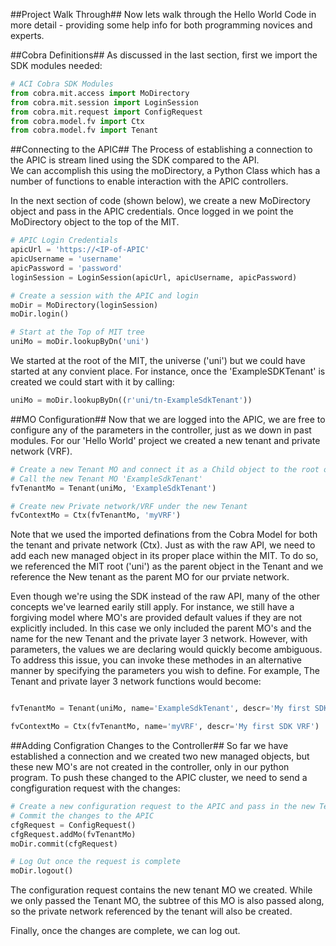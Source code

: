 ##Project Walk Through##
Now lets walk through the Hello World Code in more detail - providing some help info for both programming novices and experts. 

##Cobra Definitions##
As discussed in the last section, first we import the SDK modules needed:
```python
# ACI Cobra SDK Modules
from cobra.mit.access import MoDirectory
from cobra.mit.session import LoginSession
from cobra.mit.request import ConfigRequest
from cobra.model.fv import Ctx
from cobra.model.fv import Tenant
``` 

##Connecting to the APIC##
The Process of establishing a connection to the APIC is stream lined using the SDK compared to the API.  
We can accomplish this using the moDirectory, a Python Class which has a number of functions to enable interaction with the APIC controllers.

In the next section of code (shown below), we create a new MoDirectory object and pass in the APIC credentials.  Once logged in we point the MoDirectory object to the top of the MIT.
```python
# APIC Login Credentials
apicUrl = 'https://<IP-of-APIC'
apicUsername = 'username'
apicPassword = 'password'
loginSession = LoginSession(apicUrl, apicUsername, apicPassword)

# Create a session with the APIC and login
moDir = MoDirectory(loginSession)
moDir.login()

# Start at the Top of MIT tree 
uniMo = moDir.lookupByDn('uni')
```

We started at the root of the MIT, the universe ('uni') but we could have started at any convient place.  For instance, once the 'ExampleSDKTenant' is created we could start with it by calling:
```python
uniMo = moDir.lookupByDn((r'uni/tn-ExampleSdkTenant'))
```

##MO Configuration##
Now that we are logged into the APIC, we are free to configure any of the parameters in the controller, just as we down in past modules. For our 'Hello World' project we created a new tenant and private network (VRF).

```python
# Create a new Tenant MO and connect it as a Child object to the root of the MIM
# Call the new Tenant MO 'ExampleSdkTenant'
fvTenantMo = Tenant(uniMo, 'ExampleSdkTenant')

# Create new Private network/VRF under the new Tenant
fvContextMo = Ctx(fvTenantMo, 'myVRF')
```

Note that we used the imported definations from the Cobra Model for both the tenant and private network (Ctx).  Just as with the raw API, we need to add each new managed object in its proper place within the MIT.  To do so, we referenced the MIT root ('uni') as the parent object in the Tenant and we reference the New tenant as the parent MO for our prviate network.

Even though we're using the SDK instead of the raw API, many of the other concepts we've learned earily still apply. For instance, we still have a forgiving model where MO's are provided default values if they are not explicitly included.  In this case we only included the parent MO's and the name for the new Tenant and the private layer 3 network.  However, with parameters, the values we are declaring would quickly become ambiguous.  To address this issue, you can invoke these methodes in an alternative manner by specifying the parameters you wish to define. For example, The Tenant and private layer 3 network functions would become:
```python

fvTenantMo = Tenant(uniMo, name='ExampleSdkTenant', descr='My first SDK Tenant')

fvContextMo = Ctx(fvTenantMo, name='myVRF', descr='My first SDK VRF')
```

##Adding Configration Changes to the Controller##
So far we have established a connection and we created two new managed objects, but these new MO's are not created in the controller, only in our python program.  To push these changed to the APIC cluster, we need to send a congfiguration request with the changes:

```python
# Create a new configuration request to the APIC and pass in the new Tenant MO (including its children MOs)
# Commit the changes to the APIC
cfgRequest = ConfigRequest()
cfgRequest.addMo(fvTenantMo)
moDir.commit(cfgRequest)

# Log Out once the request is complete
moDir.logout()
```

The configuration request contains the new tenant MO we created.  While we only passed the Tenant MO, the subtree of this MO is also passed along, so the private network referenced by the tenant will also be created.  

Finally, once the changes are complete, we can log out.
